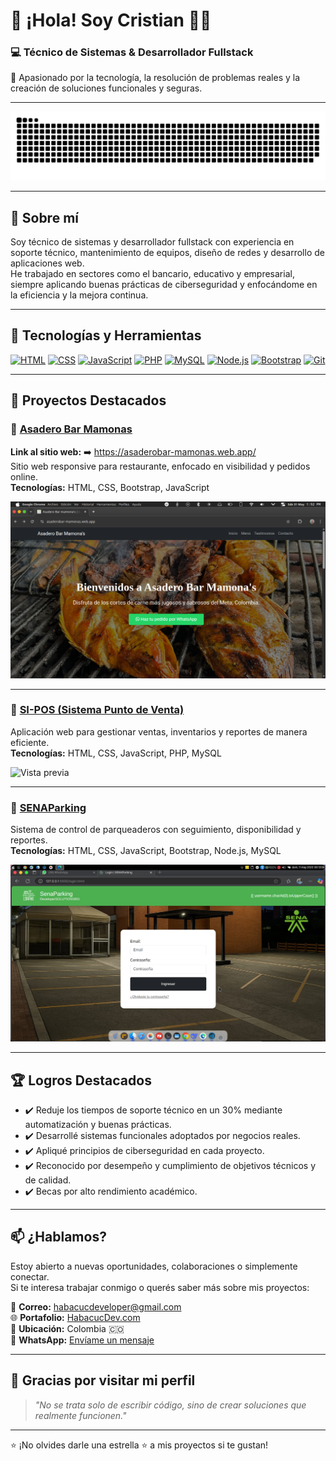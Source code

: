 # 👋 ¡Hola! Soy Cristian 👨‍💻

### 💻 Técnico de Sistemas & Desarrollador Fullstack  
🎯 Apasionado por la tecnología, la resolución de problemas reales y la creación de soluciones funcionales y seguras.

---

<p align="center">
  <img src="https://raw.githubusercontent.com/Platane/snk/output/github-contribution-grid-snake.svg" alt="Snake animation" />
</p>

---

## 🚀 Sobre mí

Soy técnico de sistemas y desarrollador fullstack con experiencia en soporte técnico, mantenimiento de equipos, diseño de redes y desarrollo de aplicaciones web.  
He trabajado en sectores como el bancario, educativo y empresarial, siempre aplicando buenas prácticas de ciberseguridad y enfocándome en la eficiencia y la mejora continua.

---

## 🧰 Tecnologías y Herramientas

[![HTML](https://img.shields.io/badge/HTML5-E34F26?style=for-the-badge&logo=html5&logoColor=white)](https://developer.mozilla.org/es/docs/Web/HTML)
[![CSS](https://img.shields.io/badge/CSS3-1572B6?style=for-the-badge&logo=css3&logoColor=white)](https://developer.mozilla.org/es/docs/Web/CSS)
[![JavaScript](https://img.shields.io/badge/JavaScript-F7DF1E?style=for-the-badge&logo=javascript&logoColor=000)](https://developer.mozilla.org/es/docs/Web/JavaScript)
[![PHP](https://img.shields.io/badge/PHP-777BB4?style=for-the-badge&logo=php&logoColor=white)](https://www.php.net/manual/es/)
[![MySQL](https://img.shields.io/badge/MySQL-4479A1?style=for-the-badge&logo=mysql&logoColor=white)](https://dev.mysql.com/doc/)
[![Node.js](https://img.shields.io/badge/Node.js-339933?style=for-the-badge&logo=node.js&logoColor=white)](https://nodejs.org/es/docs)
[![Bootstrap](https://img.shields.io/badge/Bootstrap-7952B3?style=for-the-badge&logo=bootstrap&logoColor=white)](https://getbootstrap.com/)
[![Git](https://img.shields.io/badge/Git-F05032?style=for-the-badge&logo=git&logoColor=white)](https://git-scm.com/doc)

---

## 📂 Proyectos Destacados

### 🍖 [Asadero Bar Mamonas](https://github.com/tuusuario/asadero-bar-mamonas)  
**Link al sitio web:** ➡️ https://asaderobar-mamonas.web.app/  
Sitio web responsive para restaurante, enfocado en visibilidad y pedidos online.  
**Tecnologías:** HTML, CSS, Bootstrap, JavaScript

![Vista previa](./images/Asadero_capture.png) <!-- Reemplaza este link por un gif o screenshot -->

---

### 💼 [SI-POS (Sistema Punto de Venta)](https://github.com/tuusuario/SI-POS)  
Aplicación web para gestionar ventas, inventarios y reportes de manera eficiente.  
**Tecnologías:** HTML, CSS, JavaScript, PHP, MySQL

![Vista previa](./images/SI-POS_capture.png)

---

### 🚗 [SENAParking](https://github.com/tuusuario/SENAParking)  
Sistema de control de parqueaderos con seguimiento, disponibilidad y reportes.  
**Tecnologías:** HTML, CSS, JavaScript, Bootstrap, Node.js, MySQL

![Vista previa](./images/SENAParking_capture.png)

---

## 🏆 Logros Destacados

- ✔️ Reduje los tiempos de soporte técnico en un 30% mediante automatización y buenas prácticas.  
- ✔️ Desarrollé sistemas funcionales adoptados por negocios reales.  
- ✔️ Apliqué principios de ciberseguridad en cada proyecto.  
- ✔️ Reconocido por desempeño y cumplimiento de objetivos técnicos y de calidad.  
- ✔️ Becas por alto rendimiento académico.

---

## 📫 ¿Hablamos?

Estoy abierto a nuevas oportunidades, colaboraciones o simplemente conectar.  
Si te interesa trabajar conmigo o querés saber más sobre mis proyectos:

📧 **Correo:** habacucdeveloper@gmail.com  
🌐 **Portafolio:** [HabacucDev.com](https://github.com/TenebrisOne)  
📍 **Ubicación:** Colombia 🇨🇴  
📱 **WhatsApp:** [Envíame un mensaje](https://wa.me/573104475802text=Hola%20Cristian%2C%20vi%20tu%20perfil%20en%20GitHub%20y%20me%20gustaría%20hablar%20contigo%20sobre%20una%20oportunidad)

---

## 🙌 Gracias por visitar mi perfil

> *"No se trata solo de escribir código, sino de crear soluciones que realmente funcionen."*

---

⭐ ¡No olvides darle una estrella ⭐ a mis proyectos si te gustan!

